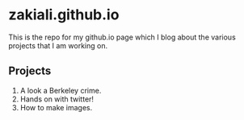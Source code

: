 # zakiali.github.io

This is the repo for my github.io page which I blog about the various projects that I am working on.

## Projects
1. A look a Berkeley crime.
2. Hands on with twitter!
3. How to make images.
